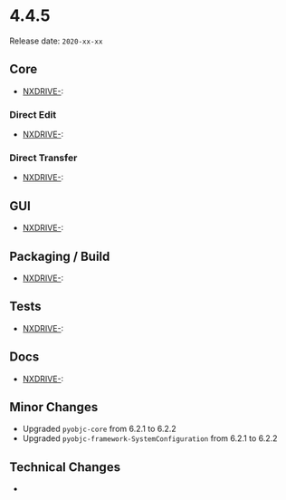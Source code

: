 # 4.4.5

Release date: `2020-xx-xx`

## Core

- [NXDRIVE-](https://jira.nuxeo.com/browse/NXDRIVE-):

### Direct Edit

- [NXDRIVE-](https://jira.nuxeo.com/browse/NXDRIVE-):

### Direct Transfer

- [NXDRIVE-](https://jira.nuxeo.com/browse/NXDRIVE-):

## GUI

- [NXDRIVE-](https://jira.nuxeo.com/browse/NXDRIVE-):

## Packaging / Build

- [NXDRIVE-](https://jira.nuxeo.com/browse/NXDRIVE-):

## Tests

- [NXDRIVE-](https://jira.nuxeo.com/browse/NXDRIVE-):

## Docs

- [NXDRIVE-](https://jira.nuxeo.com/browse/NXDRIVE-):

## Minor Changes

- Upgraded `pyobjc-core` from 6.2.1 to 6.2.2
- Upgraded `pyobjc-framework-SystemConfiguration` from 6.2.1 to 6.2.2

## Technical Changes

-

